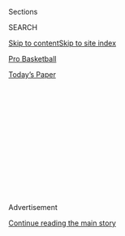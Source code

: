 <div id="app">

<div>

<div>

<div>

<div class="NYTAppHideMasthead css-1q2w90k e1suatyy0">

<div class="section css-ui9rw0 e1suatyy2">

<div class="css-eph4ug er09x8g0">

<div class="css-6n7j50">

</div>

<span class="css-1dv1kvn">Sections</span>

<div class="css-10488qs">

<span class="css-1dv1kvn">SEARCH</span>

</div>

[Skip to content](#site-content)[Skip to site index](#site-index)

</div>

<div id="masthead-section-label" class="css-1wr3we4 eaxe0e00">

[Pro
Basketball](https://www.nytimes3xbfgragh.onion/section/sports/basketball)

</div>

<div class="css-10698na e1huz5gh0">

</div>

</div>

<div id="masthead-bar-one" class="section hasLinks css-15hmgas e1csuq9d3">

<div class="css-uqyvli e1csuq9d0">

</div>

<div class="css-1uqjmks e1csuq9d1">

</div>

<div class="css-9e9ivx">

[](https://myaccount.nytimes3xbfgragh.onion/auth/login?response_type=cookie&client_id=vi)

</div>

<div class="css-1bvtpon e1csuq9d2">

[Today’s
Paper](https://www.nytimes3xbfgragh.onion/section/todayspaper)

</div>

</div>

</div>

</div>

<div data-aria-hidden="false">

<div id="site-content" data-role="main">

<div>

<div class="css-1aor85t" style="opacity:0.000000001;z-index:-1;visibility:hidden">

<div class="css-1hqnpie">

<div class="css-epjblv">

<span class="css-17xtcya">[Pro
Basketball](/section/sports/basketball)</span><span class="css-x15j1o">|</span><span class="css-fwqvlz">Ja
Morant’s Dunks Are Amazing. His Misses Are Even
Better.</span>

</div>

<div class="css-k008qs">

<div class="css-1iwv8en">

<span class="css-18z7m18"></span>

<div>

</div>

</div>

<span class="css-1n6z4y">https://nyti.ms/3i2b0ta</span>

<div class="css-1705lsu">

<div class="css-4xjgmj">

<div class="css-4skfbu" data-role="toolbar" data-aria-label="Social Media Share buttons, Save button, and Comments Panel with current comment count" data-testid="share-tools">

  - 
  - 
  - 
  - 
    
    <div class="css-6n7j50">
    
    </div>

  - 

</div>

</div>

</div>

</div>

</div>

</div>

<div id="NYT_TOP_BANNER_REGION" class="css-13pd83m">

</div>

<div id="top-wrapper" class="css-1sy8kpn">

<div id="top-slug" class="css-l9onyx">

Advertisement

</div>

[Continue reading the main
story](#after-top)

<div class="ad top-wrapper" style="text-align:center;height:100%;display:block;min-height:250px">

<div id="top" class="place-ad" data-position="top" data-size-key="top">

</div>

</div>

<div id="after-top">

</div>

</div>

<div>

<div id="sponsor-wrapper" class="css-1hyfx7x">

<div id="sponsor-slug" class="css-19vbshk">

Supported by

</div>

[Continue reading the main
story](#after-sponsor)

<div id="sponsor" class="ad sponsor-wrapper" style="text-align:center;height:100%;display:block">

</div>

<div id="after-sponsor">

</div>

</div>

<div class="css-186x18t">

</div>

<div class="css-1vkm6nb ehdk2mb0">

# Ja Morant’s Dunks Are Amazing. His Misses Are Even Better.

</div>

Morant, the star rookie for the Memphis Grizzlies, has become known for
dunking over any and everyone. “He really doesn’t care who’s down
there,” a teammate said.

<div class="css-79elbk" data-testid="photoviewer-wrapper">

<div class="css-z3e15g" data-testid="photoviewer-wrapper-hidden">

</div>

<div class="css-1a48zt4 ehw59r15" data-testid="photoviewer-children">

![<span class="css-16f3y1r e13ogyst0" data-aria-hidden="true">Memphis
Grizzlies guard Ja Morant is 6-foot-3 but has dunked on — or at least
tried to dunk on — big men like Anthony Davis and Kevin
Love.</span><span class="css-cnj6d5 e1z0qqy90" itemprop="copyrightHolder"><span class="css-1ly73wi e1tej78p0">Credit...</span><span><span>Kathy
Willens/Associated
Press</span></span></span>](https://static01.graylady3jvrrxbe.onion/images/2020/08/05/sports/03nba-morant-lede/merlin_170038836_d4fdfa5a-5a4b-4d18-b73c-b492710d646c-articleLarge.jpg?quality=75&auto=webp&disable=upscale)

</div>

</div>

<div class="css-18e8msd">

<div class="css-vp77d3 epjyd6m0">

<div class="css-hus3qt ey68jwv0" data-aria-hidden="true">

[![Scott
Cacciola](https://static01.graylady3jvrrxbe.onion/images/2018/02/20/multimedia/author-scott-cacciola/author-scott-cacciola-thumbLarge.jpg
"Scott Cacciola")](https://www.nytimes3xbfgragh.onion/by/scott-cacciola)

</div>

<div class="css-1baulvz">

By [<span class="css-1baulvz last-byline" itemprop="name">Scott
Cacciola</span>](https://www.nytimes3xbfgragh.onion/by/scott-cacciola)

</div>

</div>

  - 
    
    <div class="css-ld3wwf e16638kd2">
    
    Aug. 3,
    2020
    
    </div>

  - 
    
    <div class="css-4xjgmj">
    
    <div class="css-d8bdto" data-role="toolbar" data-aria-label="Social Media Share buttons, Save button, and Comments Panel with current comment count" data-testid="share-tools">
    
      - 
      - 
      - 
      - 
        
        <div class="css-6n7j50">
        
        </div>
    
      - 
    
    </div>
    
    </div>

</div>

</div>

<div class="section meteredContent css-1r7ky0e" name="articleBody" itemprop="articleBody">

<div class="css-1fanzo5 StoryBodyCompanionColumn">

<div class="css-53u6y8">

Ja Morant of the Memphis Grizzlies had already spent several months
[showcasing his
hops](https://www.nytimes3xbfgragh.onion/2019/11/02/sports/basketball/ja-morant-memphis-grizzlies.html)
when he and his teammates faced the Los Angeles Lakers in February. By
then, Morant’s willingness to challenge some of the N.B.A.’s most
towering figures was no secret.

But Morant, 20, was about to take his fearlessness to a new level. As he
slipped toward the lane, he caught a backdoor bounce pass and gathered
himself before bounding toward the rim. A defender was impeding his
path. Morant [behaved as if no one was there at
all](https://www.youtube.com/watch?v=de0nkHhxGKI), even though that no
one happened to be Anthony Davis, one of the league’s most ferocious rim
protectors.

“Just a guy standing in my way,” Morant said in an interview. “I don’t
care about a name or who it is. I’m just trying to finish a play.”

Nearing the apex of his flight, Morant shoved his left forearm into
Davis’s neck as he tried to jam the ball over the top of him. He missed
in spectacular fashion: The ball banged off the backboard as Davis and
Morant tumbled to the court. But the building in Memphis was abuzz.

</div>

</div>

<div class="css-1fanzo5 StoryBodyCompanionColumn">

<div class="css-53u6y8">

“The A.D. one was kind of the one where you were like, ‘Oh, wow, he
really doesn’t care who’s down there,’” the Grizzlies’ De’Anthony Melton
said. “If you’re in his way, you’re in his way.”

A rookie point guard, Morant is leading the Grizzlies in their pursuit
of one of the final playoff spots in the N.B.A.’s restart at Walt Disney
World in Florida. But for all the [weirdness of the so-called
bubble](https://www.nytimes3xbfgragh.onion/2020/07/27/sports/basketball/coronavirus-nba-season-bubble-disney-world.html),
the atmosphere feels oddly familiar now that Morant is once again
soaring for dunks — and not just for the ones he makes.

In only his first season in the league, Morant has pulled off a
remarkable feat: Few players have ever made missed dunks look cooler.

“They’re all just so disrespectful,” Melton said.

</div>

</div>

<div class="css-79elbk" data-testid="photoviewer-wrapper">

<div class="css-z3e15g" data-testid="photoviewer-wrapper-hidden">

</div>

<div class="css-1a48zt4 ehw59r15" data-testid="photoviewer-children">

![<span class="css-16f3y1r e13ogyst0" data-aria-hidden="true">Cleveland
Cavaliers forward Kevin Love said he was trying to draw a charge when he
stood in Morant’s path. “He legit jumped over me,” Love
said.</span><span class="css-cnj6d5 e1z0qqy90" itemprop="copyrightHolder"><span class="css-1ly73wi e1tej78p0">Credit...</span><span>Tony
Dejak/Associated
Press</span></span>](https://static01.graylady3jvrrxbe.onion/images/2020/08/05/sports/03nba-morant-love/merlin_166235259_515cc7a6-2c38-4785-809e-2cae1eb1ecb1-articleLarge.jpg?quality=75&auto=webp&disable=upscale)

</div>

</div>

<div class="css-1fanzo5 StoryBodyCompanionColumn">

<div class="css-53u6y8">

The aesthetics of Morant’s dunks (both the makes and the misses) are
captivating because of his size. In a league populated by redwoods,
Morant — listed at 6-foot-3 and 174 pounds — is more of a spruce tree.
It is one thing for point guards to dunk on breakaways, in the open
court. It is another thing for someone like Morant to have the
confidence to scale the likes of Davis, a 6-foot-10 colossus, and Kevin
Love, a 6-foot-8 power forward for the Cleveland Cavaliers whom Morant
[nearly posterized earlier this
season](https://www.youtube.com/watch?v=SJvHeuCLJAs).

</div>

</div>

<div class="css-1fanzo5 StoryBodyCompanionColumn">

<div class="css-53u6y8">

“I knew he was athletic, but damn,” Love told reporters after the game.
“He legit jumped over me.”

When the Cavaliers hosted the Grizzlies in December, Love had a couple
of thoughts that surfaced when Morant collected a loose ball near the
3-point line and began to accelerate toward the basket with a hard
dribble.

The first was that Love wanted to draw a charge. (In the past, Love
said, the Cavaliers had awarded players $100 for such feats.) The second
was fear in the form of a haunting image: the 7-foot-2 [Frederic Weis
getting demolished by Vince
Carter](https://www.youtube.com/watch?v=k_uZeCymShQ) at the 2000 Summer
Olympics, the so-called dunk of death.

Sure enough, Morant tried to vault himself over Love and spike the ball
through the hoop. But the ball ricocheted off the back of the rim and
straight into orbit.

“Probably the best missed dunk ever,” the Grizzlies’ Tyus Jones said.

After the play, Love reached down to help bring Morant to his feet, a
sign of respect — and relief.

“I was so glad he missed,” Love said.

Pete Pranica, the Grizzlies’ television play-by-play announcer, recalled
in an interview how Tony Brothers, one of the referees, made his way to
the scorer’s table during a subsequent timeout and shook his head in
disbelief. As the season wore on, Pranica advised referees who were new
to the Morant experience to stay on high alert.

“You might see something tonight,” Pranica recalled telling them, “that
you’ve never seen before.”

When Morant had his near-dunk over the Lakers’ Davis in February, he was
on his way to collecting 27 points and 14 assists in a lopsided win.
Afterward, he exchanged jerseys with the Lakers’ LeBron James, who
called him “super special.”

Four days later, Morant seemed to levitate against the Nets in Brooklyn,
corralling an alley-oop lob from Jones before [violently misfiring off
the back iron](https://www.youtube.com/watch?v=DM4xRtygt-0). The Nets’
Timothé Luwawu-Cabarrot was whistled for nudging him, and the Grizzlies
went on to win by 39. And while the clip of his missed dunk went viral
online, Morant avoided watching the replay. He never watches any of
them, he said, even though his teammates do.

</div>

</div>

<div class="css-1fanzo5 StoryBodyCompanionColumn">

<div class="css-53u6y8">

“I only like makes,” he said. “I don’t get cool points for misses.”

</div>

</div>

<div class="css-cfo9c3">

</div>

<div class="css-1fanzo5 StoryBodyCompanionColumn">

<div class="css-53u6y8">

N.B.A. players dunk all the time, but there is still a mystique to the
craft — even for the practitioners themselves. In fact, most players can
remember their first time. Jones and Melton said they both first dunked
as high school freshmen, and their memories are vivid. Melton, for
example, dunked on an alley-oop from a teammate after practice.

“Man, it was exciting,” Melton said. “Because when you get up there, it
changes the whole game. You’ve suddenly got that confidence to finish at
the rim, no matter what.”

In that sense, Morant was a late bloomer. He said he did not start
dunking until the summer before his senior year of high school.

“It was just a basic rim grazer,” he said. “I’d say it was hard layup.”

These days, Morant’s misses are tantalizing because he has shown that
[he can finish](https://www.youtube.com/watch?v=DdgAGzQRTfg), too. He
proved as much against the Phoenix Suns in December, when he found
himself being defended by Aron Baynes, a 6-foot-10 center, on the
perimeter after a switch. Morant seized on the mismatch by taking a
couple of aggressive dribbles into the paint, then [soaring over
Baynes](https://www.youtube.com/watch?v=KUcpjuJRnpg). The dunk came in
the final minute of a nip-and-tuck game, sealing the win for the
Grizzlies.

“That one was nasty,” Jones said. “He’s a dog. He just goes after it
full throttle with no remorse, every single night.”

Before the N.B.A. suspended its season on March 11 because of the
coronavirus pandemic, Morant had [successfully completed 44 of his 58
dunk attempts](https://stats.nba.com/player/1629630/shooting/). He spent
the ensuing four-month layoff working on his craft — and his body.

</div>

</div>

<div class="css-1fanzo5 StoryBodyCompanionColumn">

<div class="css-53u6y8">

Given his aerial feats, it might be easy to overlook the arthroscopic
surgery Morant had on his right knee before the Grizzlies made him the
second overall pick in the 2019 N.B.A. draft. By the time the Grizzlies
reported to Disney World in July, he said that he had gained 12 pounds.
The result?

“I actually feel like I’m leaving the floor easier and jumping higher,”
he said in a recent Zoom conference call. “I’ll do the things I’ve been
doing before, but better.”

The Grizzlies have struggled in the bubble, losing their first three
games of the restart, and Morant — who has averaged 19.3 points, 9.3
assists and 6.7 rebounds — is still searching for his shooting touch.
His most dynamic moment came when he soared for an alley-oop dunk
against the Portland Trail Blazers on Friday. It went in.

</div>

</div>

<div>

</div>

</div>

<div>

</div>

<div>

</div>

<div>

</div>

<div>

<div id="bottom-wrapper" class="css-1ede5it">

<div id="bottom-slug" class="css-l9onyx">

Advertisement

</div>

[Continue reading the main
story](#after-bottom)

<div id="bottom" class="ad bottom-wrapper" style="text-align:center;height:100%;display:block;min-height:90px">

</div>

<div id="after-bottom">

</div>

</div>

</div>

</div>

</div>

## Site Index

<div>

</div>

## Site Information Navigation

  - [© <span>2020</span> <span>The New York Times
    Company</span>](https://help.nytimes3xbfgragh.onion/hc/en-us/articles/115014792127-Copyright-notice)

<!-- end list -->

  - [NYTCo](https://www.nytco.com/)
  - [Contact
    Us](https://help.nytimes3xbfgragh.onion/hc/en-us/articles/115015385887-Contact-Us)
  - [Work with us](https://www.nytco.com/careers/)
  - [Advertise](https://nytmediakit.com/)
  - [T Brand Studio](http://www.tbrandstudio.com/)
  - [Your Ad
    Choices](https://www.nytimes3xbfgragh.onion/privacy/cookie-policy#how-do-i-manage-trackers)
  - [Privacy](https://www.nytimes3xbfgragh.onion/privacy)
  - [Terms of
    Service](https://help.nytimes3xbfgragh.onion/hc/en-us/articles/115014893428-Terms-of-service)
  - [Terms of
    Sale](https://help.nytimes3xbfgragh.onion/hc/en-us/articles/115014893968-Terms-of-sale)
  - [Site
    Map](https://spiderbites.nytimes3xbfgragh.onion)
  - [Help](https://help.nytimes3xbfgragh.onion/hc/en-us)
  - [Subscriptions](https://www.nytimes3xbfgragh.onion/subscription?campaignId=37WXW)

</div>

</div>

</div>

</div>

